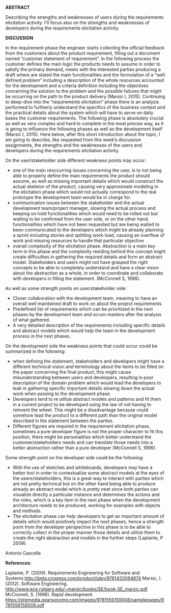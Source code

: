 **ABSTRACT**

Describing the strengths and weaknesses of users during the requirements elicitation activity. 
I'll focus also on the strengths and weaknesses of developers during the requirements elicitation activity.

**DISCUSSION**

In the requirement phase the engineer starts collecting the official feedback from the customers about the product 
requirement, filling out a document named “customer statement of requirement”. In the following process the customer 
defines the main logic the products needs to assume in order to satisfy the primary demand, meets with the interested
parties producing a draft where are stated the main functionalities and the formulation of a “well defined problem”
including a description of the whole resources accounted for the development and a criteria definition including the 
objectives concerning the solution to the problem and the possible failures that might be occurring on the path to
the product delivery (Marsic I, 2015).
Continuing to deep-dive into the “requirements elicitation” phase there is an analysis performed to furtherly 
understand the specifics of the business context and the practical details about the system which will have to 
serve on daily bases the customer requirements. The following phase is absolutely crucial as well as very complex 
and hard to complete in the most precise way, as it is going to influence the following phases as well as the 
development itself (Marsic I, 2015).
 Here below, after this short introduction about the topic, I am going to describe, like requested from this week’s 
discussion assignments, the strengths and the weaknesses of the users and developers during the requirements 
elicitation activity.

On the user/stakeholder side different weakness points may occur:

- one of the main reoccurring issues concerning the user, is to not being able to properly define the main requirements the product should assume, as well as missing important details which would construct the actual skeleton of the product, causing very approximate modeling in the elicitation phase which would not actually correspond to the real prototype the development team would be in charge for.
- communication issues between the stakeholder and the actual development team/project manager, slowing the actual process and keeping on hold functionalities which would need to be rolled out but waiting to be confirmed from the user side, or on the other hand, functionalities which have not been requested but are being waited to been communicated to the developers which might be already planning a sprint including stories and splitting work-load, causing an overflow of work and missing resources to handle that particular objective
- overall complexity of the elicitation phase. Abstraction is a main key term in this phase and the complexity residing behind this concept might create difficulties in gathering the required details and form an abstract model. Stakeholders and users might not have grasped the right concepts to be able to completely understand and have a clear vision about the abstraction as a whole, in order to coordinate and collaborate with developers in filling the statement. (McConnell S, 1996).

As well as some strength points on user/stakeholder side:

- Closer collaboration with the development team, meaning to have an overall well maintained draft to work on about the 
project requirements
- Predefined list of requirements which can be prioritized in the next phases by the development team and scrum masters 
after the analysis of what gathered.
- A very detailed description of the requirements including specific details and abstract models which would help the 
team in the development process in the next phases.

On the development side the weakness points that could occur could be summarized in the following:

- when defining the statement, stakeholders and developers might have a different technical vision and terminology about 
the items to be filled on the paper concerning the final product, this might cause misunderstanding between users and 
developers, resulting in poor description of the domain problem which would lead the developers to leak in gathering 
specific important details slowing down the actual work when passing to the development phase.
- Developers tend to re utilize abstract models and patterns and fit them in a current project to be developed using the
law of not having to reinvent the wheel. This might be a disadvantage because could somehow lead the product to a 
different path than the original model described in the statement between the parties.
- Different figures are required in the requirement elicitation phase, sometimes a pure developer figure is not the 
proper character to fit this position, there might be personalities which better understand the customer/stakeholders 
needs and can translate those needs into a better abstraction rather than a pure developer (McConnell S, 1996).

Some strength point on the developer side could be the following:

- With the use of sketches and whiteboards, developers may have a better tool in order to contextualize some abstract
models at the eyes of the users/stakeholders, this is a great way to interact with parties which are not pretty 
technical but on the other hand being able to produce already an abstract model which is pretty neat since both parties 
can visualize directly a particular instance and determines the actions and the roles, which is a key item in the next 
phase when the development architecture needs to be produced, working for examples with objects and methods.
- The elicitation phase can help developers to get an important amount of details which would positively impact the next
phases, hence a strength point from the developer perspective in this phase is to be able to correctly collect in the proper manner those details and utilize them to create the right abstraction and models in the further steps (Laplante, P 2009).


Antonio Cascella 


**References**:

Laplante, P. (2009). Requirements Engineering for Software and Systems.http://beta.crcpress.com/product/isbn/9781420064674
Marsic, I. (2012). Software Engineering. http://www.ece.rutgers.edu/~marsic/books/SE/book-SE_marsic.pdf
McConnell, S. (1996). Rapid development. https://ptgmedia.pearsoncmg.com/images/9781556159008/samplepages/9781556159008.pdf




